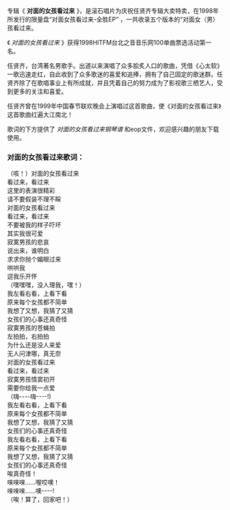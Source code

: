 

专辑《 **对面的女孩看过来** 》，是滚石唱片为庆祝任贤齐专辑大卖特卖，在1998年所发行的限量盘“对面女孩看过来-全胜EP”
，一共收录五个版本的“对面女（男）孩看过来。

《 _对面的女孩看过来_ 》获得1998HITFM台北之音音乐网100单曲票选活动第一名。

任贤齐，台湾著名男歌手。出道以来演唱了众多脍炙人口的歌曲，凭借《心太软》一歌迅速走红，自此收到了众多歌迷的喜爱和追捧，拥有了自己固定的歌迷群。任贤齐除了在歌唱事业上有所成就，并且凭着自己的努力成为了影视歌三栖艺人，受到更多的关注和喜爱。

任贤齐曾在1999年中国春节联欢晚会上演唱过这首歌曲，使《对面的女孩看过来》这首歌曲红遍大江南北！

歌词的下方提供了 _对面的女孩看过来钢琴谱_ 和eop文件，欢迎感兴趣的朋友下载使用。

### 对面的女孩看过来歌词：

（咳！）对面的女孩看过来  
看过来，看过来  
这里的表演很精彩  
请不要假装不理不睬  
对面的女孩看过来  
看过来，看过来  
不要被我的样子吓坏  
其实我很可爱  
寂寞男孩的悲哀  
说出来，谁明白  
求求你抛个媚眼过来  
哄哄我  
逗我乐开怀  
（嘿嘿嘿，没人理我，嘿！）  
我左看右看，上看下看  
原来每个女孩都不简单  
我想了又想，我猜了又猜  
女孩们的心事还真奇怪  
寂寞男孩的苍蝇拍  
左拍拍，右拍拍  
为什么还是没人来爱  
无人问津哪，真无奈  
对面的女孩看过来  
看过来，看过来  
寂寞男孩情窦初开  
需要你给我一点爱  
（嗨----嗨----!)  
我左看右看，上看下看  
原来每个女孩都不简单  
我想了又想，我猜了又猜  
女孩们的心事还真奇怪  
我左看右看，上看下看  
原来每个女孩都不简单  
我想了又想，我猜了又猜  
女孩们的心事还真奇怪  
唉真奇怪！  
唻唻唻......喔哎噢！  
唻唻唻......噢----!  
（唉！算了，回家吧！）

